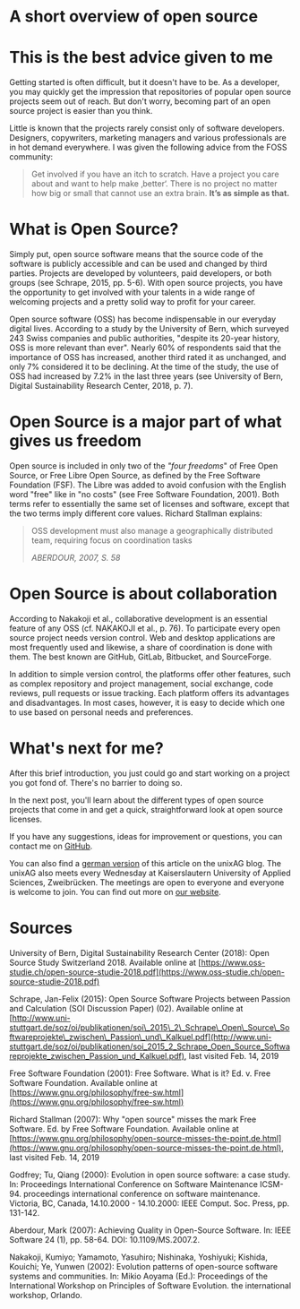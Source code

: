 # A short overview of open source

# This is the best advice given to me

Getting started is often difficult, but it doesn't have to be. As a developer, you may quickly get the impression that repositories of popular open source projects seem out of reach. But don't worry, becoming part of an open source project is easier than you think.

Little is known that the projects rarely consist only of software developers. Designers, copywriters, marketing managers and various professionals are in hot demand everywhere. I was given the following advice from the FOSS community:

> Get involved if you have an itch to scratch. Have a project you care about and want to help make ‚better‘. There is no project no matter how big or small that cannot use an extra brain. **It’s as simple as that.**

# What is Open Source?

Simply put, open source software means that the source code of the software is publicly accessible and can be used and changed by third parties. Projects are developed by volunteers, paid developers, or both groups (see Schrape, 2015, pp. 5-6). With open source projects, you have the opportunity to get involved with your talents in a wide range of welcoming projects and a pretty solid way to profit for your career.

Open source software (OSS) has become indispensable in our everyday digital lives. According to a study by the University of Bern, which surveyed 243 Swiss companies and public authorities, "despite its 20-year history, OSS is more relevant than ever". Nearly 60% of respondents said that the importance of OSS has increased, another third rated it as unchanged, and only 7% considered it to be declining. At the time of the study, the use of OSS had increased by 7.2% in the last three years (see University of Bern, Digital Sustainability Research Center, 2018, p. 7).

# Open Source is a major part of what gives us freedom

Open source is included in only two of the *"four freedoms*" of Free Open Source, or Free Libre Open Source, as defined by the Free Software Foundation (FSF). The Libre was added to avoid confusion with the English word "free" like in "no costs" (see Free Software Foundation, 2001). Both terms refer to essentially the same set of licenses and software, except that the two terms imply different core values. Richard Stallman explains:

> OSS development must also manage a geographically distributed team, requiring focus on coordination tasks
> 
> <cite>ABERDOUR, 2007, S. 58</cite>

# Open Source is about collaboration

According to Nakakoji et al., collaborative development is an essential feature of any OSS (cf. NAKAKOJI et al., p. 76). To participate every open source project needs version control. Web and desktop applications are most frequently used and likewise, a share of coordination is done with them. The best known are GitHub, GitLab, Bitbucket, and SourceForge.

In addition to simple version control, the platforms offer other features, such as complex repository and project management, social exchange, code reviews, pull requests or issue tracking. Each platform offers its advantages and disadvantages. In most cases, however, it is easy to decide which one to use based on personal needs and preferences.

# What's next for me?

After this brief introduction, you just could go and start working on a project you got fond of. There's no barrier to doing so.

In the next post, you'll learn about the different types of open source projects that come in and get a quick, straightforward look at open source licenses.

If you have any suggestions, ideas for improvement or questions, you can contact me on [GitHub](https://github.com/svki0001).

You can also find a [german version](https://blog.unixag.net/der-einstieg-in-open-source-1-einfuehrung-in-die-open-source-welt/) of this article on the unixAG blog. The unixAG also meets every Wednesday at Kaiserslautern University of Applied Sciences, Zweibrücken. The meetings are open to everyone and everyone is welcome to join. You can find out more on [our website](https://unixag.net/).

# Sources

University of Bern, Digital Sustainability Research Center (2018): Open Source Study Switzerland 2018. Available online at [https://www.oss-studie.ch/open-source-studie-2018.pdf](https://www.oss-studie.ch/open-source-studie-2018.pdf)

Schrape, Jan-Felix (2015): Open Source Software Projects between Passion and Calculation (SOI Discussion Paper) (02). Available online at [http://www.uni-stuttgart.de/soz/oi/publikationen/soi\_2015\_2\_Schrape\_Open\_Source\_Softwareprojekte\_zwischen\_Passion\_und\_Kalkuel.pdf](http://www.uni-stuttgart.de/soz/oi/publikationen/soi_2015_2_Schrape_Open_Source_Softwareprojekte_zwischen_Passion_und_Kalkuel.pdf), last visited Feb. 14, 2019

Free Software Foundation (2001): Free Software. What is it? Ed. v. Free Software Foundation. Available online at [https://www.gnu.org/philosophy/free-sw.html](https://www.gnu.org/philosophy/free-sw.html)

Richard Stallman (2007): Why "open source" misses the mark Free Software. Ed. by Free Software Foundation. Available online at [https://www.gnu.org/philosophy/open-source-misses-the-point.de.html](https://www.gnu.org/philosophy/open-source-misses-the-point.de.html), last visited Feb. 14, 2019

Godfrey; Tu, Qiang (2000): Evolution in open source software: a case study. In: Proceedings International Conference on Software Maintenance ICSM-94. proceedings international conference on software maintenance. Victoria, BC, Canada, 14.10.2000 - 14.10.2000: IEEE Comput. Soc. Press, pp. 131-142.

Aberdour, Mark (2007): Achieving Quality in Open-Source Software. In: IEEE Software 24 (1), pp. 58-64. DOI: 10.1109/MS.2007.2.

Nakakoji, Kumiyo; Yamamoto, Yasuhiro; Nishinaka, Yoshiyuki; Kishida, Kouichi; Ye, Yunwen (2002): Evolution patterns of open-source software systems and communities. In: Mikio Aoyama (Ed.): Proceedings of the International Workshop on Principles of Software Evolution. the international workshop, Orlando.